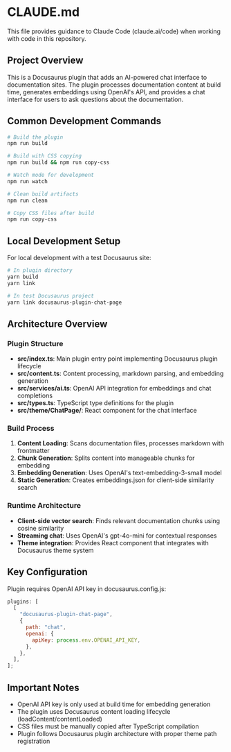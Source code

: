 # CLAUDE.md

This file provides guidance to Claude Code (claude.ai/code) when working with code in this repository.

## Project Overview

This is a Docusaurus plugin that adds an AI-powered chat interface to documentation sites. The plugin processes documentation content at build time, generates embeddings using OpenAI's API, and provides a chat interface for users to ask questions about the documentation.

## Common Development Commands

```bash
# Build the plugin
npm run build

# Build with CSS copying
npm run build && npm run copy-css

# Watch mode for development
npm run watch

# Clean build artifacts
npm run clean

# Copy CSS files after build
npm run copy-css
```

## Local Development Setup

For local development with a test Docusaurus site:

```bash
# In plugin directory
yarn build
yarn link

# In test Docusaurus project
yarn link docusaurus-plugin-chat-page
```

## Architecture Overview

### Plugin Structure

- **src/index.ts**: Main plugin entry point implementing Docusaurus plugin lifecycle
- **src/content.ts**: Content processing, markdown parsing, and embedding generation
- **src/services/ai.ts**: OpenAI API integration for embeddings and chat completions
- **src/types.ts**: TypeScript type definitions for the plugin
- **src/theme/ChatPage/**: React component for the chat interface

### Build Process

1. **Content Loading**: Scans documentation files, processes markdown with frontmatter
2. **Chunk Generation**: Splits content into manageable chunks for embedding
3. **Embedding Generation**: Uses OpenAI's text-embedding-3-small model
4. **Static Generation**: Creates embeddings.json for client-side similarity search

### Runtime Architecture

- **Client-side vector search**: Finds relevant documentation chunks using cosine similarity
- **Streaming chat**: Uses OpenAI's gpt-4o-mini for contextual responses
- **Theme integration**: Provides React component that integrates with Docusaurus theme system

## Key Configuration

Plugin requires OpenAI API key in docusaurus.config.js:

```js
plugins: [
  [
    "docusaurus-plugin-chat-page",
    {
      path: "chat",
      openai: {
        apiKey: process.env.OPENAI_API_KEY,
      },
    },
  ],
];
```

## Important Notes

- OpenAI API key is only used at build time for embedding generation
- The plugin uses Docusaurus content loading lifecycle (loadContent/contentLoaded)
- CSS files must be manually copied after TypeScript compilation
- Plugin follows Docusaurus plugin architecture with proper theme path registration
